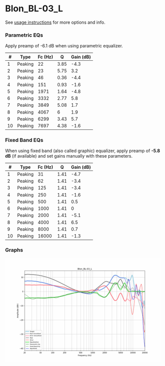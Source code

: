 # Blon_BL-03_L
See [usage instructions](https://github.com/jaakkopasanen/AutoEq#usage) for more options and info.

### Parametric EQs
Apply preamp of -6.1 dB when using parametric equalizer.

|   # | Type    |   Fc (Hz) |    Q |   Gain (dB) |
|-----|---------|-----------|------|-------------|
|   1 | Peaking |        22 | 3.85 |        -4.3 |
|   2 | Peaking |        23 | 5.75 |         3.2 |
|   3 | Peaking |        46 | 0.36 |        -4.4 |
|   4 | Peaking |       151 | 0.93 |        -1.6 |
|   5 | Peaking |      1971 | 1.64 |        -4.8 |
|   6 | Peaking |      3332 | 2.77 |         5.8 |
|   7 | Peaking |      3849 | 5.08 |         1.7 |
|   8 | Peaking |      4067 | 6    |         1.9 |
|   9 | Peaking |      6299 | 3.43 |         5.7 |
|  10 | Peaking |      7697 | 4.38 |        -1.6 |

### Fixed Band EQs
When using fixed band (also called graphic) equalizer, apply preamp of **-5.8 dB** (if available) and set gains manually with these parameters.

|   # | Type    |   Fc (Hz) |    Q |   Gain (dB) |
|-----|---------|-----------|------|-------------|
|   1 | Peaking |        31 | 1.41 |        -4.7 |
|   2 | Peaking |        62 | 1.41 |        -3.4 |
|   3 | Peaking |       125 | 1.41 |        -3.4 |
|   4 | Peaking |       250 | 1.41 |        -1.6 |
|   5 | Peaking |       500 | 1.41 |         0.5 |
|   6 | Peaking |      1000 | 1.41 |         0   |
|   7 | Peaking |      2000 | 1.41 |        -5.1 |
|   8 | Peaking |      4000 | 1.41 |         6.5 |
|   9 | Peaking |      8000 | 1.41 |         0.7 |
|  10 | Peaking |     16000 | 1.41 |        -1.3 |

### Graphs
![](./Blon_BL-03_L.png)
